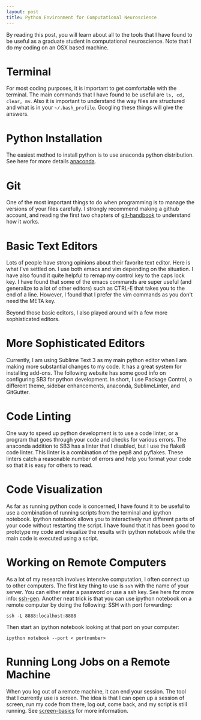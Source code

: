 ```yaml
---
layout: post
title: Python Environment for Computational Neuroscience
---
```


By reading this post, you will learn about all to the tools that I have found
to be useful as a graduate student in computational neuroscience.
Note that I do my coding on an OSX based machine.

# Terminal

For most coding purposes, it is important to get comfortable with the terminal.
The main commands that I have found to be useful are `ls, cd, clear, mv`. Also it is important to understand the way files are structured and what is in your `~/.bash_profile`. Googling these things will give the answers. 

# Python Installation

The easiest method to install python is to use anaconda python distribution.
See here for more details [anaconda]. 

# Git

One of the most important things to do when programming is to manage 
the versions of your files carefully. I strongly recommend making a 
github account, and reading the first two chapters of [git-handbook] to 
understand how it works.

# Basic Text Editors

Lots of people have strong opinions about their favorite text editor.
Here is what I've settled on. I use both emacs and vim depending on the
situation. I have also found it quite helpful to remap my control key 
to the caps lock key. I have found that some of the emacs commands are
super useful (and generalize to a lot of other editors) such as CTRL-E
that takes you to the end of a line. However, I found that I prefer
the vim commands as you don't need the META key. 

Beyond those basic editors, I also played around with a few more 
sophisticated editors. 

# More Sophisticated Editors

Currently, I am using Sublime Text 3 as my main python editor when I am
making more substantial changes to my code. It has a great system for 
installing add-ons. The following website has some good info on
configuring SB3 for python development. In short, I use Package Control,
a different theme, sidebar enhancements, anaconda, SublimeLinter, and
GitGutter. 

# Code Linting

One way to speed up python development is to use a code linter, or a 
program that goes through your code and checks for various errors. 
The anaconda addition to SB3 has a linter that I disabled, but I use the
flake8 code linter. This linter is a combination of the pep8 and pyflakes. 
These linters catch a reasonable number of errors and help you format
your code so that it is easy for others to read.  

# Code Visualization

As far as running python code is concerned, I have found it to be useful to
use a combination of running scripts from the terminal and ipython notebook.
Ipython notebook allows you to interactively run different parts of your
code without restarting the script. I have found that it has been good to
prototype my code and visualize the results with ipython notebook while
the main code is executed using a script.

# Working on Remote Computers

As a lot of my research involves intensive computation, I often connect up to
other computers. The first key thing to use is `ssh` with the name of your
server. You can either enter a password or use a ssh key. See here for more 
info: [ssh-gen]. Another neat trick is that you can use ipython notebook
on a remote computer by doing the following:
SSH with port forwarding:

`ssh -L 8888:localhost:8888`

Then start an ipython notebook looking at that port on your computer:

`ipython notebook --port < portnumber>`

# Running Long Jobs on a Remote Machine

When you log out of a remote machine, it can end your session. The tool that
I currently use is screen. The idea is that I can open up a session of
screen, run my code from there, log out, come back, and my script is still
running. See [screen-basics] for more information.  

[anaconda]: http://docs.continuum.io/anaconda/install
[git-handbook]: https://git-scm.com/book/en/v2
[st3-config]: https://realpython.com/blog/python/setting-up-sublime-text-3-for-full-stack-python-development/
[ssh-gen]: https://help.github.com/articles/generating-ssh-keys/
[screen-basics]: http://aperiodic.net/screen/quick_reference 
